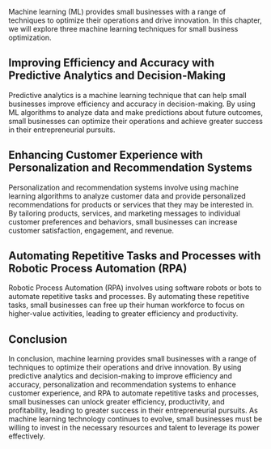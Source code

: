 
Machine learning (ML) provides small businesses with a range of techniques to optimize their operations and drive innovation. In this chapter, we will explore three machine learning techniques for small business optimization.

Improving Efficiency and Accuracy with Predictive Analytics and Decision-Making
-------------------------------------------------------------------------------

Predictive analytics is a machine learning technique that can help small businesses improve efficiency and accuracy in decision-making. By using ML algorithms to analyze data and make predictions about future outcomes, small businesses can optimize their operations and achieve greater success in their entrepreneurial pursuits.

Enhancing Customer Experience with Personalization and Recommendation Systems
-----------------------------------------------------------------------------

Personalization and recommendation systems involve using machine learning algorithms to analyze customer data and provide personalized recommendations for products or services that they may be interested in. By tailoring products, services, and marketing messages to individual customer preferences and behaviors, small businesses can increase customer satisfaction, engagement, and revenue.

Automating Repetitive Tasks and Processes with Robotic Process Automation (RPA)
-------------------------------------------------------------------------------

Robotic Process Automation (RPA) involves using software robots or bots to automate repetitive tasks and processes. By automating these repetitive tasks, small businesses can free up their human workforce to focus on higher-value activities, leading to greater efficiency and productivity.

Conclusion
----------

In conclusion, machine learning provides small businesses with a range of techniques to optimize their operations and drive innovation. By using predictive analytics and decision-making to improve efficiency and accuracy, personalization and recommendation systems to enhance customer experience, and RPA to automate repetitive tasks and processes, small businesses can unlock greater efficiency, productivity, and profitability, leading to greater success in their entrepreneurial pursuits. As machine learning technology continues to evolve, small businesses must be willing to invest in the necessary resources and talent to leverage its power effectively.
